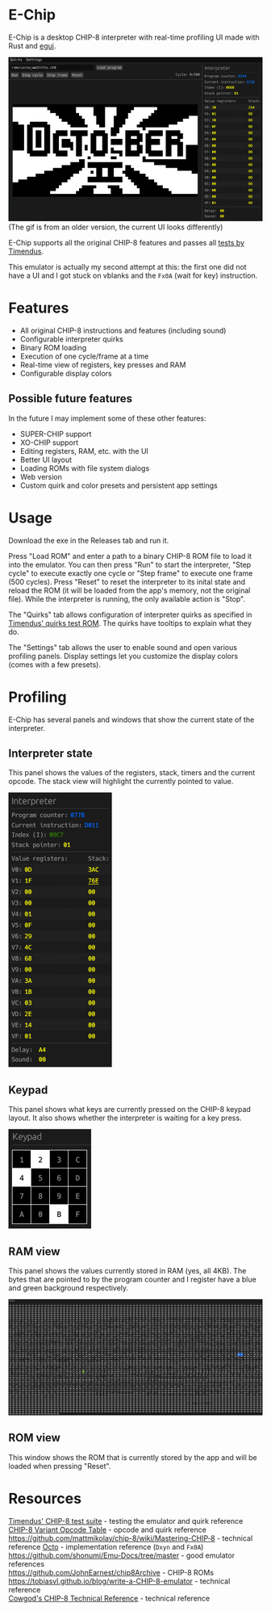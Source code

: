 # E-Chip

E-Chip is a desktop CHIP-8 interpreter with real-time profiling UI made with Rust and [egui](https://github.com/emilk/egui).

![Showcase (an older version)](octotitle.gif)  
(The gif is from an older version, the current UI looks differently)

E-Chip supports all the original CHIP-8 features and passes all [tests by Timendus](https://github.com/Timendus/chip8-test-suite?tab=readme-ov-file#flags-test).

This emulator is actually my second attempt at this: the first one did not have a UI and I got stuck on vblanks and the `Fx0A` (wait for key) instruction.

# Features

- All original CHIP-8 instructions and features (including sound)
- Configurable interpreter quirks
- Binary ROM loading
- Execution of one cycle/frame at a time
- Real-time view of registers, key presses and RAM
- Configurable display colors

## Possible future features

In the future I may implement some of these other features:

- SUPER-CHIP support
- XO-CHIP support
- Editing registers, RAM, etc. with the UI
- Better UI layout
- Loading ROMs with file system dialogs
- Web version
- Custom quirk and color presets and persistent app settings

# Usage

Download the exe in the Releases tab and run it.

Press "Load ROM" and enter a path to a binary CHIP-8 ROM file to load it into the emulator. You can then press "Run" to start the interpreter, "Step cycle" to execute exactly one cycle or "Step frame" to execute one frame (500 cycles). Press "Reset" to reset the interpreter to its inital state and reload the ROM (it will be loaded from the app's memory, not the original file). While the interpreter is running, the only available action is "Stop".

The "Quirks" tab allows configuration of interpreter quirks as specified in [Timendus' quirks test ROM](https://github.com/Timendus/chip8-test-suite?tab=readme-ov-file#quirks-test). The quirks have tooltips to explain what they do.

The "Settings" tab allows the user to enable sound and open various profiling panels. Display settings let you customize the display colors (comes with a few presets).

# Profiling

E-Chip has several panels and windows that show the current state of the interpreter.

## Interpreter state

This panel shows the values of the registers, stack, timers and the current opcode. The stack view will highlight the currently pointed to value.

![Interpreter state](interpreter_state.png)

## Keypad

This panel shows what keys are currently pressed on the CHIP-8 keypad layout. It also shows whether the interpreter is waiting for a key press.

![keypad](keypad.png)

## RAM view

This panel shows the values currently stored in RAM (yes, all 4KB). The bytes that are pointed to by the program counter and I register have a blue and green background respectively.

![RAM view](ram.png)

## ROM view

This window shows the ROM that is currently stored by the app and will be loaded when pressing "Reset".

# Resources

[Timendus' CHIP-8 test suite](https://github.com/Timendus/chip8-test-suite) - testing the emulator and quirk reference  
[CHIP-8 Variant Opcode Table](https://chip8.gulrak.net) - opcode and quirk reference  
https://github.com/mattmikolay/chip-8/wiki/Mastering-CHIP‐8 - technical reference
[Octo](https://johnearnest.github.io/Octo/) - implementation reference (`Dxyn` and `Fx0A`)  
https://github.com/shonumi/Emu-Docs/tree/master - good emulator references  
https://github.com/JohnEarnest/chip8Archive - CHIP-8 ROMs  
https://tobiasvl.github.io/blog/write-a-CHIP-8-emulator - technical reference  
[Cowgod's CHIP-8 Technical Reference](http://devernay.free.fr/hacks/chip8/C8TECH10.HTM) - technical reference  